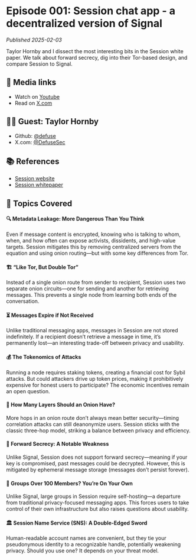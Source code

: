# Episode 001: Session chat app - a decentralized version of Signal
_Published 2025-02-03_

Taylor Hornby and I dissect the most interesting bits in the Session white paper. We talk about forward secrecy, dig into their Tor-based design, and compare Session to Signal.

## 🍿 Media links
- Watch on [Youtube](https://www.youtube.com/watch?v=bgIitv3Dmkk)
- Read on [X.com](https://x.com/explainagain/status/1886348017680482638)

## 🧑‍💼 Guest: Taylor Hornby
- Github: [@defuse](https://github.com/defuse)
- X.com: [@DefuseSec](https://x.com/DefuseSec)

## 📚 References
- [Session website](https://getsession.org/)
- [Session whitepaper](https://arxiv.org/pdf/2002.04609)

## 🧠 Topics Covered

#### 🔍 Metadata Leakage: More Dangerous Than You Think
Even if message content is encrypted, knowing who is talking to whom, when, and how often can expose activists, dissidents, and high-value targets.
Session mitigates this by removing centralized servers from the equation and using onion routing—but with some key differences from Tor.

#### 🏗 “Like Tor, But Double Tor”
Instead of a single onion route from sender to recipient, Session uses two separate onion circuits—one for sending and another for retrieving messages.
This prevents a single node from learning both ends of the conversation.

#### ⏳ Messages Expire if Not Received
Unlike traditional messaging apps, messages in Session are not stored indefinitely.
If a recipient doesn’t retrieve a message in time, it’s permanently lost—an interesting trade-off between privacy and usability.

#### 💰 The Tokenomics of Attacks
Running a node requires staking tokens, creating a financial cost for Sybil attacks.
But could attackers drive up token prices, making it prohibitively expensive for honest users to participate? The economic incentives remain an open question.

#### 🧅 How Many Layers Should an Onion Have?
More hops in an onion route don’t always mean better security—timing correlation attacks can still deanonymize users.
Session sticks with the classic three-hop model, striking a balance between privacy and efficiency.

#### 🔑 Forward Secrecy: A Notable Weakness
Unlike Signal, Session does not support forward secrecy—meaning if your key is compromised, past messages could be decrypted.
However, this is mitigated by ephemeral message storage (messages don’t persist forever).

#### 🔗 Groups Over 100 Members? You’re On Your Own
Unlike Signal, large groups in Session require self-hosting—a departure from traditional privacy-focused messaging apps.
This forces users to take control of their own infrastructure but also raises questions about usability.

#### 🏛 Session Name Service (SNS): A Double-Edged Sword
Human-readable account names are convenient, but they tie your pseudonymous identity to a recognizable handle, potentially weakening privacy. Should you use one? It depends on your threat model.
